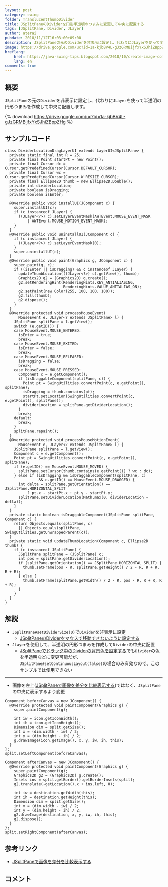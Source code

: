 ```yaml
---
layout: post
category: swing
folder: TranslucentThumbDivider
title: JSplitPaneのDividerを円形半透明のつまみに変更して中央に配置する
tags: [JSplitPane, Divider, JLayer]
author: aterai
pubdate: 2018/11/12T16:03:00+09:00
description: JSplitPaneの元のDividerを非表示に設定し、代わりにJLayerを使って半透明の円形つまみを作成して中央に配置します。
image: https://drive.google.com/uc?id=1a-kjbBV4L-gJzGRMBijfxYxSJhiZBppZHg
hreflang:
    href: https://java-swing-tips.blogspot.com/2018/10/create-image-comparison-slider-with.html
    lang: en
comments: true
---
```

## 概要
`JSplitPane`の元の`Divider`を非表示に設定し、代わりに`JLayer`を使って半透明の円形つまみを作成して中央に配置します。

{% download https://drive.google.com/uc?id=1a-kjbBV4L-gJzGRMBijfxYxSJhiZBppZHg %}

## サンプルコード
<pre class="prettyprint"><code>class DividerLocationDragLayerUI extends LayerUI&lt;JSplitPane&gt; {
  private static final int R = 25;
  private final Point startPt = new Point();
  private final Cursor dc = Cursor.getPredefinedCursor(Cursor.DEFAULT_CURSOR);
  private final Cursor wc = Cursor.getPredefinedCursor(Cursor.W_RESIZE_CURSOR);
  private final Ellipse2D thumb = new Ellipse2D.Double();
  private int dividerLocation;
  private boolean isDragging;
  private boolean isEnter;

  @Override public void installUI(JComponent c) {
    super.installUI(c);
    if (c instanceof JLayer) {
      ((JLayer&lt;?&gt;) c).setLayerEventMask(AWTEvent.MOUSE_EVENT_MASK
          | AWTEvent.MOUSE_MOTION_EVENT_MASK);
    }
  }
  @Override public void uninstallUI(JComponent c) {
    if (c instanceof JLayer) {
      ((JLayer&lt;?&gt;) c).setLayerEventMask(0);
    }
    super.uninstallUI(c);
  }
  @Override public void paint(Graphics g, JComponent c) {
    super.paint(g, c);
    if ((isEnter || isDragging) &amp;&amp; c instanceof JLayer) {
      updateThumbLocation(((JLayer&lt;?&gt;) c).getView(), thumb);
      Graphics2D g2 = (Graphics2D) g.create();
      g2.setRenderingHint(RenderingHints.KEY_ANTIALIASING,
                          RenderingHints.VALUE_ANTIALIAS_ON);
      g2.setPaint(new Color(255, 100, 100, 100));
      g2.fill(thumb);
      g2.dispose();
    }
  }
  @Override protected void processMouseEvent(
      MouseEvent e, JLayer&lt;? extends JSplitPane&gt; l) {
    JSplitPane splitPane = l.getView();
    switch (e.getID()) {
    case MouseEvent.MOUSE_ENTERED:
      isEnter = true;
      break;
    case MouseEvent.MOUSE_EXITED:
      isEnter = false;
      break;
    case MouseEvent.MOUSE_RELEASED:
      isDragging = false;
      break;
    case MouseEvent.MOUSE_PRESSED:
      Component c = e.getComponent();
      if (isDraggableComponent(splitPane, c)) {
        Point pt = SwingUtilities.convertPoint(c, e.getPoint(), splitPane);
        isDragging = thumb.contains(pt);
        startPt.setLocation(SwingUtilities.convertPoint(c, e.getPoint(), splitPane));
        dividerLocation = splitPane.getDividerLocation();
      }
      break;
    default:
      break;
    }
    splitPane.repaint();
  }
  @Override protected void processMouseMotionEvent(
      MouseEvent e, JLayer&lt;? extends JSplitPane&gt; l) {
    JSplitPane splitPane = l.getView();
    Component c = e.getComponent();
    Point pt = SwingUtilities.convertPoint(c, e.getPoint(), splitPane);
    if (e.getID() == MouseEvent.MOUSE_MOVED) {
      splitPane.setCursor(thumb.contains(e.getPoint()) ? wc : dc);
    } else if (isDragging &amp;&amp; isDraggableComponent(splitPane, c)
               &amp;&amp; e.getID() == MouseEvent.MOUSE_DRAGGED) {
      int delta = splitPane.getOrientation() == JSplitPane.HORIZONTAL_SPLIT
          ? pt.x - startPt.x : pt.y - startPt.y;
      splitPane.setDividerLocation(Math.max(0, dividerLocation + delta));
    }
  }
  private static boolean isDraggableComponent(JSplitPane splitPane, Component c) {
    return Objects.equals(splitPane, c)
      || Objects.equals(splitPane, SwingUtilities.getUnwrappedParent(c));
  }
  private static void updateThumbLocation(Component c, Ellipse2D thumb) {
    if (c instanceof JSplitPane) {
      JSplitPane splitPane = (JSplitPane) c;
      int pos = splitPane.getDividerLocation();
      if (splitPane.getOrientation() == JSplitPane.HORIZONTAL_SPLIT) {
        thumb.setFrame(pos - R, splitPane.getHeight() / 2 - R, R + R, R + R);
      } else {
        thumb.setFrame(splitPane.getWidth() / 2 - R, pos - R, R + R, R + R);
      }
    }
  }
}
</code></pre>

## 解説
- `JSplitPane#setDividerSize(0)`で`Divider`を非表示に設定
    - [JSplitPaneのDividerをマウスで移動できないように設定する](https://ateraimemo.com/Swing/FixedDividerSplitPane.html)
- `JLayer`を使用して、半透明の円形つまみを作成して`Divider`の中央に配置
    - [JSplitPaneでドラッグ中のDividerの背景色を設定する](https://ateraimemo.com/Swing/DividerDraggingColor.html)でも`Divider`の色を半透明などに変更可能だが、`JSplitPane#setContinuousLayout(false)`の場合のみ有効なので、このサンプルでは使用できない

<!-- dummy comment line for breaking list -->

- - - -
- 画像を左上([JSplitPaneで画像を差分を比較表示する](https://ateraimemo.com/Swing/ImageComparisonSplitPane.html))ではなく、`JSplitPane`の中央に表示するよう変更

<!-- dummy comment line for breaking list -->

<pre class="prettyprint"><code>Component beforeCanvas = new JComponent() {
  @Override protected void paintComponent(Graphics g) {
    super.paintComponent(g);

    int iw = icon.getIconWidth();
    int ih = icon.getIconHeight();
    Dimension dim = split.getSize();
    int x = (dim.width - iw) / 2;
    int y = (dim.height - ih) / 2;
    g.drawImage(icon.getImage(), x, y, iw, ih, this);
  }
};
split.setLeftComponent(beforeCanvas);

Component afterCanvas = new JComponent() {
  @Override protected void paintComponent(Graphics g) {
    super.paintComponent(g);
    Graphics2D g2 = (Graphics2D) g.create();
    Insets ins = split.getBorder().getBorderInsets(split);
    g2.translate(-getLocation().x + ins.left, 0);

    int iw = destination.getWidth(this);
    int ih = destination.getHeight(this);
    Dimension dim = split.getSize();
    int x = (dim.width - iw) / 2;
    int y = (dim.height - ih) / 2;
    g2.drawImage(destination, x, y, iw, ih, this);
    g2.dispose();
  }
};
split.setRightComponent(afterCanvas);
</code></pre>

## 参考リンク
- [JSplitPaneで画像を差分を比較表示する](https://ateraimemo.com/Swing/ImageComparisonSplitPane.html)

<!-- dummy comment line for breaking list -->

## コメント
